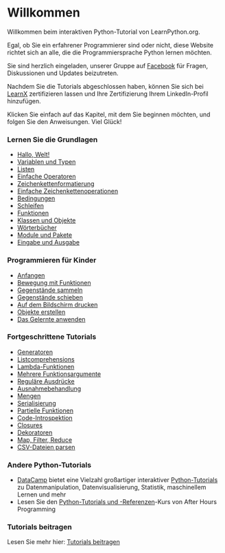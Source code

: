 # Willkommen

Willkommen beim interaktiven Python-Tutorial von LearnPython.org.

Egal, ob Sie ein erfahrener Programmierer sind oder nicht, diese Website richtet sich an alle, die die Programmiersprache Python lernen möchten.<br>

Sie sind herzlich eingeladen, unserer Gruppe auf <a href="http://www.facebook.com/groups/180708015327157/">Facebook</a> für Fragen, Diskussionen und Updates beizutreten.

Nachdem Sie die Tutorials abgeschlossen haben, können Sie sich bei [LearnX](https://www.learnx.org) zertifizieren lassen und Ihre Zertifizierung Ihrem LinkedIn-Profil hinzufügen.

Klicken Sie einfach auf das Kapitel, mit dem Sie beginnen möchten, und folgen Sie den Anweisungen. Viel Glück!<br>

### Lernen Sie die Grundlagen

- [Hallo, Welt!](Hello,%20World!)
- [Variablen und Typen](Variables%20and%20Types)
- [Listen](Lists)
- [Einfache Operatoren](Basic%20Operators)
- [Zeichenkettenformatierung](String%20Formatting)
- [Einfache Zeichenkettenoperationen](Basic%20String%20Operations)
- [Bedingungen](Conditions)
- [Schleifen](Loops)
- [Funktionen](Functions)
- [Klassen und Objekte](Classes%20and%20Objects)
- [Wörterbücher](Dictionaries)
- [Module und Pakete](Modules%20and%20Packages)
- [Eingabe und Ausgabe](Input%20and%20Output)

### Programmieren für Kinder
- [Anfangen](https://codingforkids.io/play/python/intro-level1)
- [Bewegung mit Funktionen](https://codingforkids.io/play/python/intro-level2)
- [Gegenstände sammeln](https://codingforkids.io/play/python/intro-level3)
- [Gegenstände schieben](https://codingforkids.io/play/python/intro-level4)
- [Auf dem Bildschirm drucken](https://codingforkids.io/play/python/intro-level5)
- [Objekte erstellen](https://codingforkids.io/play/python/intro-level6)
- [Das Gelernte anwenden](https://codingforkids.io/play/python/intro-level7)

### Fortgeschrittene Tutorials

- [Generatoren](Generators)
- [Listcomprehensions](List%20Comprehensions)
- [Lambda-Funktionen](Lambda%20functions)
- [Mehrere Funktionsargumente](Multiple%20Function%20Arguments)
- [Reguläre Ausdrücke](Regular%20Expressions)
- [Ausnahmebehandlung](Exception%20Handling)
- [Mengen](Sets)
- [Serialisierung](Serialization)
- [Partielle Funktionen](Partial%20functions)
- [Code-Introspektion](Code%20Introspection)
- [Closures](Closures)
- [Dekoratoren](Decorators)
- [Map, Filter, Reduce](Map,%20Filter,%20Reduce)
- [CSV-Dateien parsen](Parsing%20CSV%20Files)

### Andere Python-Tutorials

- [DataCamp](https://datacamp.pxf.io/c/67577/1012793/13294?sharedId=learnpython.org) bietet eine Vielzahl großartiger interaktiver [Python-Tutorials](https://datacamp.pxf.io/c/67577/1012793/13294?sharedId=learnpython.org) zu Datenmanipulation, Datenvisualisierung, Statistik, maschinellem Lernen und mehr
- Lesen Sie den [Python-Tutorials und -Referenzen](http://www.afterhoursprogramming.com/index.php?article=181)-Kurs von After Hours Programming

### Tutorials beitragen

Lesen Sie mehr hier: [Tutorials beitragen](Contributing%20Tutorials)